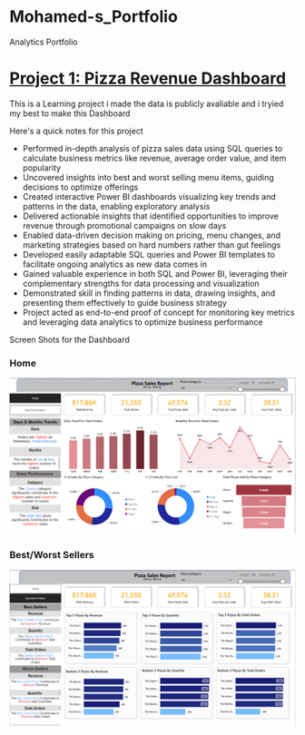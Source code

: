 # Mohamed-s_Portfolio
Analytics Portfolio

# [Project 1: Pizza Revenue Dashboard](https://github.com/Mohammedelmargane/Pizza_RevenueProject)

This is a Learning project i made the data is publicly avaliable and i tryied my best to make this Dashboard 

Here's a quick notes for this project

* Performed in-depth analysis of pizza sales data using SQL queries to calculate business metrics like revenue, average order value, and item popularity
* Uncovered insights into best and worst selling menu items, guiding decisions to optimize offerings
* Created interactive Power BI dashboards visualizing key trends and patterns in the data, enabling exploratory analysis
* Delivered actionable insights that identified opportunities to improve revenue through promotional campaigns on slow days
* Enabled data-driven decision making on pricing, menu changes, and marketing strategies based on hard numbers rather than gut feelings
* Developed easily adaptable SQL queries and Power BI templates to facilitate ongoing analytics as new data comes in
* Gained valuable experience in both SQL and Power BI, leveraging their complementary strengths for data processing and visualization
* Demonstrated skill in finding patterns in data, drawing insights, and presenting them effectively to guide business strategy
* Project acted as end-to-end proof of concept for monitoring key metrics and leveraging data analytics to optimize business performance

Screen Shots for the Dashboard
  ### Home
  ![alt text](https://github.com/Mohammedelmargane/Mohamed-s_Portfolio/blob/1950dea65750b54339143ccd4a24e500b83ca031/Images/Screenshot%202023-09-30%20195100.png)
  ### Best/Worst Sellers
 ![alt text](https://github.com/Mohammedelmargane/Mohamed-s_Portfolio/blob/1950dea65750b54339143ccd4a24e500b83ca031/Images/Screenshot%202023-09-30%20195633.png)
  
